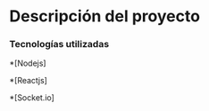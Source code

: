 <h1>Descripción del proyecto</h1>

<h3>Tecnologías utilizadas</h3>

*[Nodejs]

*[Reactjs]

*[Socket.io]
